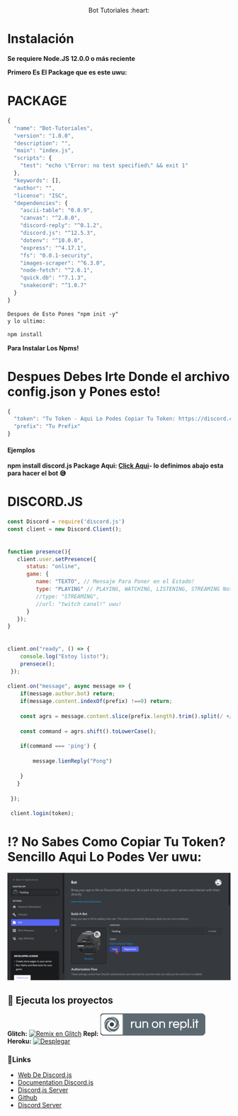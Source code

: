 
<p align="center">Bot Tutoriales :heart: </p>

# Instalación

**Se requiere Node.JS 12.0.0 o más reciente**

**Primero Es El Package que es este uwu:**

# PACKAGE

```javascript
{
  "name": "Bot-Tutoriales",
  "version": "1.0.0",
  "description": "",
  "main": "index.js",
  "scripts": {
    "test": "echo \"Error: no test specified\" && exit 1"
  },
  "keywords": [],
  "author": "",
  "license": "ISC",
  "dependencies": {
    "ascii-table": "0.0.9",
    "canvas": "^2.8.0",
    "discord-reply": "^0.1.2",
    "discord.js": "^12.5.3",
    "dotenv": "^10.0.0",
    "express": "^4.17.1",
    "fs": "0.0.1-security",
    "images-scraper": "^6.3.0",
    "node-fetch": "^2.6.1",
    "quick.db": "^7.1.3",
    "snakecord": "^1.0.7"
  }
}


```

```text
Despues de Esto Pones "npm init -y"
y lo ultimo:
```
```javascript
npm install
```
**Para Instalar Los Npms!**
# Despues Debes Irte Donde el archivo config.json y Pones esto!

  ```javascript
  {
    "token": "Tu Token - Aqui Lo Podes Copiar Tu Token: https://discord.com/developers/applications/clientid/bot",
    "prefix": "Tu Prefix"
  }
  ```

#### Ejemplos

**npm install discord.js Package Aqui: [**Click Aqui**](https://github.com/Jennifer7w7/Bot-Tutoriales#package)- lo definimos abajo esta para hacer el bot 😅**

# DISCORD.JS

```javascript
const Discord = require('discord.js')
const client = new Discord.Client();


function presence(){
   client.user.setPresence({
      status: "online",
      game: {
         name: "TEXTO", // Mensaje Para Poner en el Estado!
         type: "PLAYING" // PLAYING, WATCHING, LISTENING, STREAMING Nota: Para El STREAMING Debes Poner Asi:
         //type: "STREAMING",
         //url: "twitch canal!" uwu!
      }
   });
}


client.on("ready", () => {
    console.log("Estoy listo!");
    prensece();
 });
 
client.on("message", async message => {
    if(message.author.bot) return;
    if(message.content.indexOf(prefix) !==0) return;

    const agrs = message.content.slice(prefix.length).trim().split(/ +/g);

    const command = agrs.shift().toLowerCase();

    if(command === 'ping') {

        message.lienReply("Pong")

    }
   }
 
 });
 
 client.login(token);

```

# ⁉ No Sabes Como Copiar Tu Token? Sencillo Aqui Lo Podes Ver uwu:

<div align="left"><img src="/assets/token.gif">

## 💨 Ejecuta los proyectos

**Glitch:** [![Remix en Glitch](https://cdn.glitch.com/2703baf2-b643-4da7-ab91-7ee2a2d00b5b%2Fremix-button.svg)](https://glitch.com/edit/#!/import/github/Jennifer7w7/Bot-Tutoriales)
**Repl:** [![Ejecutarse en Repl.it](/assets/GitHub.PNG)](https://repl.it/github/Jennifer7w7/Bot-Tutoriales)
**Heroku:** [![Desplegar](https://www.herokucdn.com/deploy/button.svg)](https://heroku.com/deploy?template=https://github.com/Jennifer7w7/Bot-Tutoriales)

### 🔗Links

* [Web De Discord.js](https://discord.js.org/#/)
* [Documentation Discord.js](https://discord.js.org/#/docs/main/stable/general/welcome)
* [Discord.js Server](https://discord.com/invite/bRCvFy9)
* [Github](https://github.com/Jennifer7w7)
* [Discord Server](https://discord.gg/TvBXwYbW4y)
